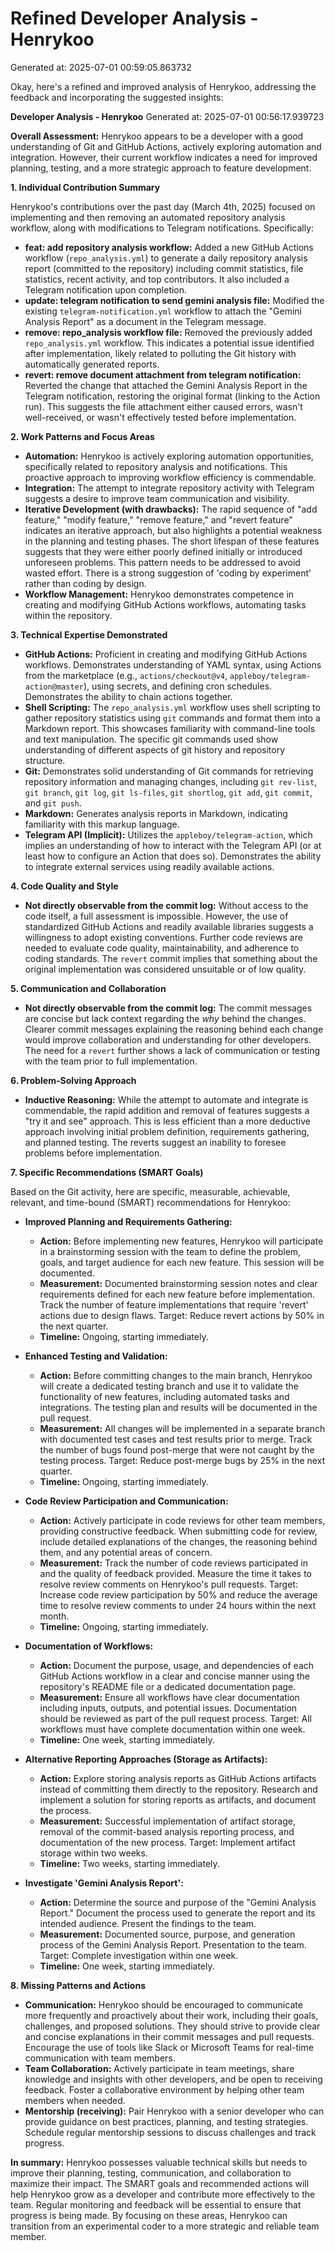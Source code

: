 # Refined Developer Analysis - Henrykoo
Generated at: 2025-07-01 00:59:05.863732

Okay, here's a refined and improved analysis of Henrykoo, addressing the feedback and incorporating the suggested insights:

**Developer Analysis - Henrykoo**
Generated at: 2025-07-01 00:56:17.939723

**Overall Assessment:** Henrykoo appears to be a developer with a good understanding of Git and GitHub Actions, actively exploring automation and integration. However, their current workflow indicates a need for improved planning, testing, and a more strategic approach to feature development.

**1. Individual Contribution Summary**

Henrykoo's contributions over the past day (March 4th, 2025) focused on implementing and then removing an automated repository analysis workflow, along with modifications to Telegram notifications. Specifically:

*   **feat: add repository analysis workflow:** Added a new GitHub Actions workflow (`repo_analysis.yml`) to generate a daily repository analysis report (committed to the repository) including commit statistics, file statistics, recent activity, and top contributors.  It also included a Telegram notification upon completion.
*   **update: telegram notification to send gemini analysis file:** Modified the existing `telegram-notification.yml` workflow to attach the "Gemini Analysis Report" as a document in the Telegram message.
*   **remove: repo_analysis workflow file:** Removed the previously added `repo_analysis.yml` workflow. This indicates a potential issue identified after implementation, likely related to polluting the Git history with automatically generated reports.
*   **revert: remove document attachment from telegram notification:** Reverted the change that attached the Gemini Analysis Report in the Telegram notification, restoring the original format (linking to the Action run).  This suggests the file attachment either caused errors, wasn't well-received, or wasn't effectively tested before implementation.

**2. Work Patterns and Focus Areas**

*   **Automation:**  Henrykoo is actively exploring automation opportunities, specifically related to repository analysis and notifications. This proactive approach to improving workflow efficiency is commendable.
*   **Integration:**  The attempt to integrate repository activity with Telegram suggests a desire to improve team communication and visibility.
*   **Iterative Development (with drawbacks):** The rapid sequence of "add feature," "modify feature," "remove feature," and "revert feature" indicates an iterative approach, but also highlights a potential weakness in the planning and testing phases.  The short lifespan of these features suggests that they were either poorly defined initially or introduced unforeseen problems. This pattern needs to be addressed to avoid wasted effort.  There is a strong suggestion of 'coding by experiment' rather than coding by design.
*   **Workflow Management:**  Henrykoo demonstrates competence in creating and modifying GitHub Actions workflows, automating tasks within the repository.

**3. Technical Expertise Demonstrated**

*   **GitHub Actions:** Proficient in creating and modifying GitHub Actions workflows. Demonstrates understanding of YAML syntax, using Actions from the marketplace (e.g., `actions/checkout@v4`, `appleboy/telegram-action@master`), using secrets, and defining cron schedules. Demonstrates the ability to chain actions together.
*   **Shell Scripting:** The `repo_analysis.yml` workflow uses shell scripting to gather repository statistics using `git` commands and format them into a Markdown report. This showcases familiarity with command-line tools and text manipulation.  The specific git commands used show understanding of different aspects of git history and repository structure.
*   **Git:** Demonstrates solid understanding of Git commands for retrieving repository information and managing changes, including `git rev-list`, `git branch`, `git log`, `git ls-files`, `git shortlog`, `git add`, `git commit`, and `git push`.
*   **Markdown:** Generates analysis reports in Markdown, indicating familiarity with this markup language.
*   **Telegram API (Implicit):** Utilizes the `appleboy/telegram-action`, which implies an understanding of how to interact with the Telegram API (or at least how to configure an Action that does so). Demonstrates the ability to integrate external services using readily available actions.

**4. Code Quality and Style**

*   **Not directly observable from the commit log:** Without access to the code itself, a full assessment is impossible. However, the use of standardized GitHub Actions and readily available libraries suggests a willingness to adopt existing conventions. Further code reviews are needed to evaluate code quality, maintainability, and adherence to coding standards.  The `revert` commit implies that something about the original implementation was considered unsuitable or of low quality.

**5. Communication and Collaboration**

*   **Not directly observable from the commit log:** The commit messages are concise but lack context regarding the *why* behind the changes. Clearer commit messages explaining the reasoning behind each change would improve collaboration and understanding for other developers. The need for a `revert` further shows a lack of communication or testing with the team prior to full implementation.

**6. Problem-Solving Approach**

*   **Inductive Reasoning:** While the attempt to automate and integrate is commendable, the rapid addition and removal of features suggests a "try it and see" approach. This is less efficient than a more deductive approach involving initial problem definition, requirements gathering, and planned testing. The reverts suggest an inability to foresee problems before implementation.

**7. Specific Recommendations (SMART Goals)**

Based on the Git activity, here are specific, measurable, achievable, relevant, and time-bound (SMART) recommendations for Henrykoo:

*   **Improved Planning and Requirements Gathering:**
    *   **Action:** Before implementing new features, Henrykoo will participate in a brainstorming session with the team to define the problem, goals, and target audience for each new feature. This session will be documented.
    *   **Measurement:** Documented brainstorming session notes and clear requirements defined for each new feature before implementation. Track the number of feature implementations that require 'revert' actions due to design flaws. Target: Reduce revert actions by 50% in the next quarter.
    *   **Timeline:** Ongoing, starting immediately.

*   **Enhanced Testing and Validation:**
    *   **Action:** Before committing changes to the main branch, Henrykoo will create a dedicated testing branch and use it to validate the functionality of new features, including automated tasks and integrations. The testing plan and results will be documented in the pull request.
    *   **Measurement:** All changes will be implemented in a separate branch with documented test cases and test results prior to merge. Track the number of bugs found post-merge that were not caught by the testing process. Target: Reduce post-merge bugs by 25% in the next quarter.
    *   **Timeline:** Ongoing, starting immediately.

*   **Code Review Participation and Communication:**
    *   **Action:** Actively participate in code reviews for other team members, providing constructive feedback. When submitting code for review, include detailed explanations of the changes, the reasoning behind them, and any potential areas of concern.
    *   **Measurement:** Track the number of code reviews participated in and the quality of feedback provided. Measure the time it takes to resolve review comments on Henrykoo's pull requests. Target: Increase code review participation by 50% and reduce the average time to resolve review comments to under 24 hours within the next month.
    *   **Timeline:** Ongoing, starting immediately.

*   **Documentation of Workflows:**
    *   **Action:** Document the purpose, usage, and dependencies of each GitHub Actions workflow in a clear and concise manner using the repository's README file or a dedicated documentation page.
    *   **Measurement:** Ensure all workflows have clear documentation including inputs, outputs, and potential issues.  Documentation should be reviewed as part of the pull request process. Target: All workflows must have complete documentation within one week.
    *   **Timeline:** One week, starting immediately.

*   **Alternative Reporting Approaches (Storage as Artifacts):**
    *   **Action:** Explore storing analysis reports as GitHub Actions artifacts instead of committing them directly to the repository. Research and implement a solution for storing reports as artifacts, and document the process.
    *   **Measurement:** Successful implementation of artifact storage, removal of the commit-based analysis reporting process, and documentation of the new process. Target: Implement artifact storage within two weeks.
    *   **Timeline:** Two weeks, starting immediately.

*   **Investigate 'Gemini Analysis Report':**
    *   **Action:** Determine the source and purpose of the "Gemini Analysis Report."  Document the process used to generate the report and its intended audience.  Present the findings to the team.
    *   **Measurement:** Documented source, purpose, and generation process of the Gemini Analysis Report.  Presentation to the team. Target: Complete investigation within one week.
    *   **Timeline:** One week, starting immediately.

**8. Missing Patterns and Actions**

*   **Communication:**  Henrykoo should be encouraged to communicate more frequently and proactively about their work, including their goals, challenges, and proposed solutions. They should strive to provide clear and concise explanations in their commit messages and pull requests. Encourage the use of tools like Slack or Microsoft Teams for real-time communication with team members.
*   **Team Collaboration:**  Actively participate in team meetings, share knowledge and insights with other developers, and be open to receiving feedback. Foster a collaborative environment by helping other team members when needed.
*   **Mentorship (receiving):** Pair Henrykoo with a senior developer who can provide guidance on best practices, planning, and testing strategies. Schedule regular mentorship sessions to discuss challenges and track progress.

**In summary:** Henrykoo possesses valuable technical skills but needs to improve their planning, testing, communication, and collaboration to maximize their impact. The SMART goals and recommended actions will help Henrykoo grow as a developer and contribute more effectively to the team. Regular monitoring and feedback will be essential to ensure that progress is being made. By focusing on these areas, Henrykoo can transition from an experimental coder to a more strategic and reliable team member.
